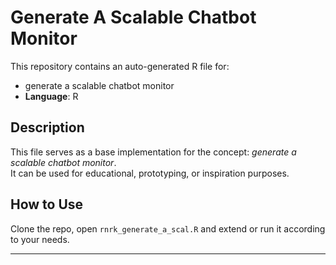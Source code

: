 # Generate A Scalable Chatbot Monitor

This repository contains an auto-generated R file for:

- generate a scalable chatbot monitor
- **Language**: R

## Description

This file serves as a base implementation for the concept: *generate a scalable chatbot monitor*.  
It can be used for educational, prototyping, or inspiration purposes.

## How to Use

Clone the repo, open `rnrk_generate_a_scal.R` and extend or run it according to your needs.

---


